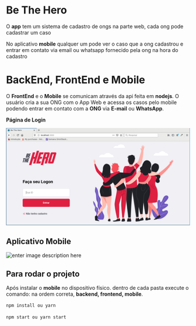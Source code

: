 # Be The Hero
O **app** tem um sistema de cadastro de ongs na parte web, cada ong pode cadastrar um caso

No aplicativo **mobile** qualquer um pode ver o caso que a ong cadastrou e entrar em contato via email ou whatsapp fornecido pela ong na hora do cadastro


# BackEnd, FrontEnd e Mobile

O **FrontEnd** e o **Mobile** se comunicam através da api feita em **nodejs**. O usuário cria a sua ONG com o App Web e acessa os casos pelo mobile podendo entrar em contato com a **ONG** via **E-mail** ou **WhatsApp**.

**Página de Login**

![enter image description here](https://github.com/inacio0196/App-BeTheHero/blob/master/Captura%20de%20tela_2020-03-26_23-39-06.png)

## Aplicativo Mobile

![enter image description here](https://github.com/inacio0196/App-BeTheHero/blob/master/GitHub.gif)

## Para rodar o projeto

Após instalar o **mobile** no dispositivo físico.
dentro de cada pasta execute o comando:
na ordem correta, **backend, frontend, mobile**.

    npm install ou yarn 

    npm start ou yarn start 
